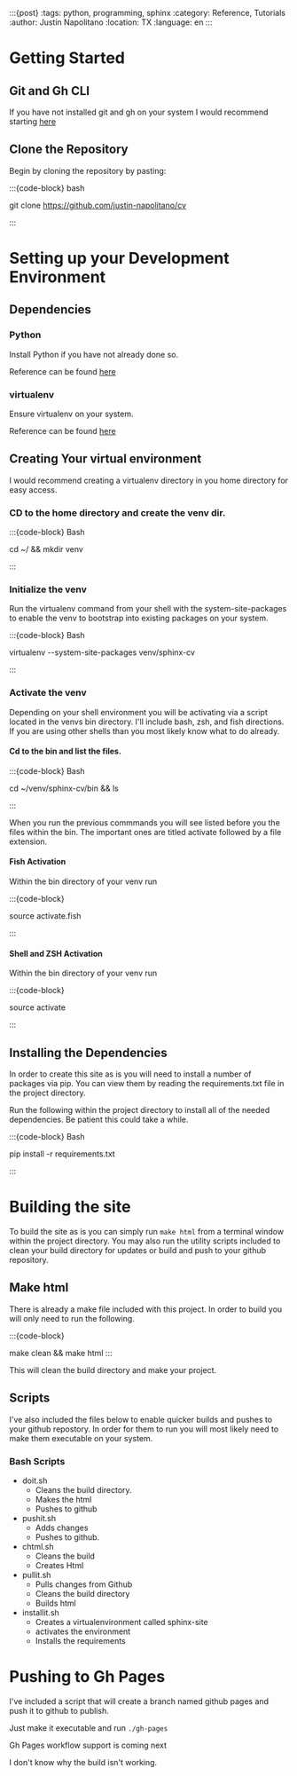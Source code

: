 :::{post}
:tags: python, programming, sphinx
:category: Reference, Tutorials
:author: Justin Napolitano
:location: TX
:language: en
:::



# Getting Started

## Git and Gh CLI

If you have not installed git and gh on your system I would recommend starting [here](gh_install)

## Clone the Repository

Begin by cloning the repository by pasting: 

:::{code-block} bash

git clone https://github.com/justin-napolitano/cv

:::

# Setting up your Development Environment

## Dependencies

### Python

Install Python if you have not already done so.

Reference can be found [here](python_install)

### virtualenv

Ensure virtualenv on your system.  

Reference can be found [here](virtualenv_install)

## Creating Your virtual environment

I would recommend creating a virtualenv directory in you home directory for easy access. 

### CD to the home directory and create the venv dir. 

:::{code-block} Bash

cd ~/ && mkdir venv

:::

### Initialize the venv

Run the virtualenv command from your shell with the system-site-packages to enable the venv to bootstrap into existing packages on your system.  

:::{code-block} Bash

virtualenv --system-site-packages venv/sphinx-cv

:::

### Activate the venv

Depending on your shell environment you will be activating via a script located in the venvs bin directory.  I'll include bash, zsh, and fish directions.  If you are using other shells than you most likely know what to do already.  

#### Cd to the bin and list the files.  

:::{code-block} Bash

cd ~/venv/sphinx-cv/bin && ls

:::

When you run the previous commmands you will see listed before you the files within the bin.  The important ones are titled activate followed by a file extension.  

#### Fish Activation

Within the bin directory of your venv run 

:::{code-block}

source activate.fish

:::


#### Shell and ZSH Activation

Within the bin directory of your venv run 

:::{code-block}

source activate

:::


## Installing the Dependencies

In order to create this site as is you will need to install a number of packages via pip.   You can view them by reading the requirements.txt file in the project directory.

Run the following within the project directory to install all of the needed dependencies.  Be patient this could take a while.  

:::{code-block} Bash

pip install -r requirements.txt

:::

# Building the site

To build the site as is you can simply run `make html` from a terminal window within the project directory.  You may also run the utility scripts included to clean your build directory for updates or build and push to your github repository.  

## Make html

There is already a make file included with this project. In order to build you will only need to run the following.  

:::{code-block}

make clean && make html
:::

This will clean the build directory and make your project.  

## Scripts

I've also included the files below to enable quicker builds and pushes to your github repostory.  In order for them to run you will most likely need to make them executable on your system.  

### Bash Scripts

* doit.sh
    * Cleans the build directory.
    * Makes the html
    * Pushes to github
* pushit.sh
    * Adds changes
    * Pushes to github. 
* chtml.sh
    * Cleans the build 
    * Creates Html
* pullit.sh
    * Pulls changes from Github
    * Cleans the build directory
    * Builds html
* installit.sh
    * Creates a virtualenvironment called sphinx-site
    * activates the environment
    * Installs the requirements

# Pushing to Gh Pages
I've included a script that will create a branch named github pages and push it to github to publish.  

Just make it executable and run `./gh-pages`

Gh Pages workflow support is coming next


I don't know why the build isn't working.  




